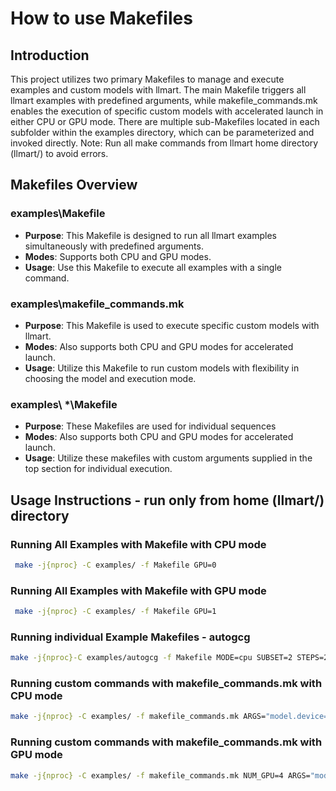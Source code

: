 # How to use Makefiles
## Introduction
This project utilizes two primary Makefiles to manage and execute examples and custom models with llmart. The main Makefile triggers all llmart examples with predefined arguments, while makefile_commands.mk enables the execution of specific custom models with accelerated launch in either CPU or GPU mode.
There are multiple sub-Makefiles located in each subfolder within the examples directory, which can be parameterized and invoked directly.
Note: Run all make commands from llmart home directory (llmart/) to avoid errors.

## Makefiles Overview

### examples\Makefile
- **Purpose**: This Makefile is designed to run all llmart examples simultaneously with predefined arguments.
- **Modes**: Supports both CPU and GPU modes.
- **Usage**: Use this Makefile to execute all examples with a single command.

### examples\makefile_commands.mk
- **Purpose**: This Makefile is used to execute specific custom models with llmart.
- **Modes**: Also supports both CPU and GPU modes for accelerated launch.
- **Usage**: Utilize this Makefile to run custom models with flexibility in choosing the model and execution mode.

### examples\ *\Makefile
- **Purpose**: These Makefiles are used for individual sequences
- **Modes**: Also supports both CPU and GPU modes for accelerated launch.
- **Usage**: Utilize these makefiles with custom arguments supplied in the top section for individual execution.


## Usage Instructions - run only from home (llmart/) directory

### Running All Examples with Makefile with CPU mode
```bash
 make -j{nproc} -C examples/ -f Makefile GPU=0
```
### Running All Examples with Makefile with GPU mode
```bash
 make -j{nproc} -C examples/ -f Makefile GPU=1
```
### Running individual Example Makefiles - autogcg
```bash
make -j{nproc}-C examples/autogcg -f Makefile MODE=cpu SUBSET=2 STEPS=2 GPU=1
```
### Running custom commands with makefile_commands.mk with CPU mode
```bash
make -j{nproc} -C examples/ -f makefile_commands.mk ARGS="model.device=cpu model=llama3-8b-instruct data=advbench_behavior data.subset=[0] loss=model"
```
### Running custom commands with makefile_commands.mk with GPU mode
```bash
make -j{nproc} -C examples/ -f makefile_commands.mk NUM_GPU=4 ARGS="model.device=cuda model=llama3-8b-instruct data=advbench_behavior data.subset=[0] loss=model"
```
